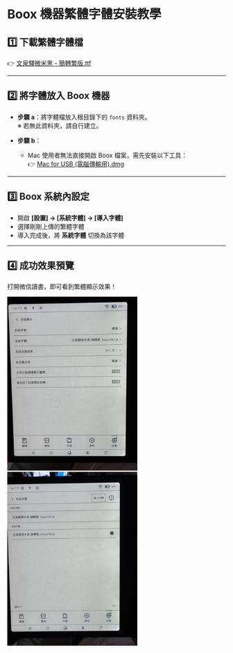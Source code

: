 # Boox 機器繁體字體安裝教學

## 1️⃣ 下載繁體字體檔
👉 [文泉驛微米黑 - 簡轉繁版.ttf](https://github.com/scott122tw/boox_go_color/blob/main/%E6%96%87%E6%B3%89%E9%A9%9B%E5%BE%AE%E7%B1%B3%E9%BB%91-%E7%B0%A1%E8%BD%89%E7%B9%81.ttf)

---

## 2️⃣ 將字體放入 Boox 機器

- **步驟 a**：將字體檔放入根目錄下的 `fonts` 資料夾。  
  ※ 若無此資料夾，請自行建立。

- **步驟 b**：  
  - Mac 使用者無法直接開啟 Boox 檔案，需先安裝以下工具：  
    👉 [Mac for USB (電腦傳輸用).dmg](https://github.com/scott122tw/boox_go_color/blob/main/Mac%20for%20USB(%E9%9B%BB%E8%85%A6%E5%82%B3%E8%BC%B8%E7%94%A8).dmg)

---

## 3️⃣ Boox 系統內設定

- 開啟 **[設置] → [系統字體] → [導入字體]**
- 選擇剛剛上傳的繁體字體
- 導入完成後，將 **系統字體** 切換為該字體

---

## 4️⃣ 成功效果預覽

打開微信讀書，即可看到繁體顯示效果！

<img src="IMG_6351.jpg" width="300">
<img src="IMG_6352.jpg" width="300">
